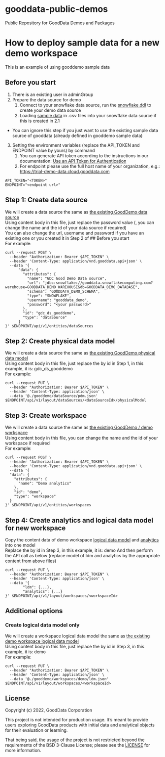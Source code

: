 # gooddata-public-demos
Public Repository for GoodData Demos and Packages

# How to deploy sample data for a new demo workspace
This is an example of using gooddemo sample data

## Before you start
1. There is an existing user in adminGroup
2. Prepare the data source for demo
   1. Connect to your snowflake data source, run the [snowflake.ddl](gooddemo/databases/ddl/snowflake.ddl) to create your demo data source
   2. Loading [sample data](gooddemo/databases/data) in .csv files into your snowflake data source if this is created in 2.1
* You can ignore this step if you just want to use the existing sample data source of gooddata (already defined in gooddemo sample data)
3. Setting the environment variables (replace the API_TOKEN and ENDPOINT value by yours) by command 
   1. You can generate API token according to the instructions in our documentation: [Use an API Token for Authentication](https://www.gooddata.com/developers/cloud-native/doc/hosted/manage-deployment/set-up-authentication/user-token/)
   2. For endpoint please use the full host name of your organization, e.g.: https://trial-demo-data.cloud.gooddata.com
```
API_TOKEN="<TOKEN>"
ENDPOINT="<endpoint url>"
```

## Step 1: Create data source
We will create a data source the same as [the existing GoodDemo data source](gooddemo/dataSource/dataSource.json)\
Using content body in this file, just replace the password value (, you can change the name and the id of your data source if required)\
You can also change the url, username and password if you have an existing one or you created it in Step 2 of ## Before you start\
For example:
```
curl --request POST \
  --header "Authorization: Bearer $API_TOKEN" \
  --header 'Content-Type: application/vnd.gooddata.api+json' \
  --data '{
      "data": {
        "attributes": {
          "name": "GDC Good Demo Data source",
          "url": "jdbc:snowflake://gooddata.snowflakecomputing.com?warehouse=GOODDATA_DEMO_WAREHOUSE&db=GOODDATA_DEMO_DATABASE",
          "schema": "GOODDATA_DEMO_SCHEMA",
          "type": "SNOWFLAKE",
          "username": "gooddata_demo",
          "password": "<your password>"
        },
        "id": "gdc_ds_gooddemo",
        "type": "dataSource"
      }
}' $ENDPOINT/api/v1/entities/dataSources
```

## Step 2: Create physical data model
We will create a data source the same as [the existing GoodDemo physical data model](gooddemo/dataSource/pdm.json)\
Using content body in this file, just replace the <dataSourceId> by id in Step 1, in this example, it is: gdc_ds_gooddemo\
For example:
```
curl --request PUT \
  --header "Authorization: Bearer $API_TOKEN" \
  --header 'Content-Type: application/json' \
  --data '@./gooddemo/dataSource/pdm.json' $ENDPOINT/api/v1/layout/dataSources/<dataSourceId>/physicalModel
```

## Step 3: Create workspace
We will create a data source the same as [the existing GoodDemo / demo workspace](gooddemo/workspaces/demo/workspace.json)\
Using content body in this file, you can change the name and the id of your workspace if required\
For example:
```
curl --request POST \
  --header "Authorization: Bearer $API_TOKEN" \
  --header 'Content-Type: application/vnd.gooddata.api+json' \
  --data '{
  "data": {
    "attributes": {
      "name": "Demo analytics"
    },
    "id": "demo",
    "type": "workspace"
  }
}' $ENDPOINT/api/v1/entities/workspaces
```

## Step 4: Create analytics and logical data model for new workspace
Copy the content data of demo workspace [logical data model](gooddemo/workspaces/demo/ldm.json) and [analytics](gooddemo/workspaces/demo/workspaceAnalytics.json) into one model\
Replace the <workspaceId> by id in Step 3, in this example, it is: demo
And then perform the API call as below (replace model of ldm and analytics by the appropriate content from above files)
```
curl --request PUT \
  --header "Authorization: Bearer $API_TOKEN" \
  --header 'Content-Type: application/json' \
  --data '{
        "ldm": {...},
        "analytics": {...}
}' $ENDPOINT/api/v1/layout/workspaces/<workspaceId>
```

## Additional options
### Create logical data model only
We will create a workspace logical data model the same as [the existing demo workspace logical data model](gooddemo/workspaces/demo/ldm.json)\
Using content body in this file, just replace the <workspaceId> by id in Step 3, in this example, it is: demo\
For example:
```
curl --request PUT \
  --header "Authorization: Bearer $API_TOKEN" \
  --header 'Content-Type: application/json' \
  --data '@./gooddemo/workspaces/demo/ldm.json' $ENDPOINT/api/v1/layout/workspaces/<workspaceId>
```

## License

Copyright (c) 2022, GoodData Corporation

This project is not intended for production usage. It’s meant to provide users exploring GoodData products with initial data and analytical objects for their evaluation or learning.

That being said, the usage of the project is not restricted beyond the requirements of the BSD 3-Clause License; please see the [LICENSE](LICENSE) for more information.
